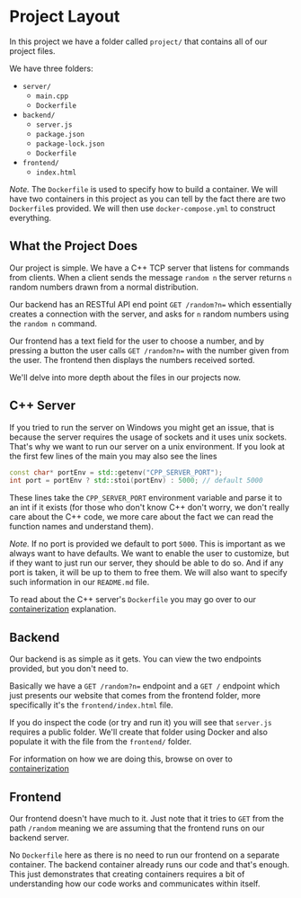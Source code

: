# Project Layout

In this project we have a folder called `project/` that contains all of our project files. 

We have three folders:
- `server/`
  - `main.cpp`
  - `Dockerfile`
- `backend/`
  - `server.js`
  - `package.json`
  - `package-lock.json`
  - `Dockerfile`
- `frontend/`
  - `index.html`

*Note.* The `Dockerfile` is used to specify how to build a container. We will have two containers in this project as you can tell by the fact there are two `Dockerfile`s provided. We will then use `docker-compose.yml` to construct everything.

## What the Project Does

Our project is simple. We have a C++ TCP server that listens for commands from clients. When a client sends the message `random n` the server returns `n` random numbers drawn from a normal distribution.

Our backend has an RESTful API end point `GET /random?n=` which essentially creates a connection with the server, and asks for `n` random numbers using the `random n` command.

Our frontend has a text field for the user to choose a number, and by pressing a button the user calls `GET /random?n=` with the number given from the user. The frontend then displays the numbers received sorted.

We'll delve into more depth about the files in our projects now.

## C++ Server

If you tried to run the server on Windows you might get an issue, that is because the server requires the usage of sockets and it uses unix sockets. That's why we want to run our server on a unix environment. If you look at the first few lines of the main you may also see the lines
```cpp
const char* portEnv = std::getenv("CPP_SERVER_PORT");
int port = portEnv ? std::stoi(portEnv) : 5000; // default 5000
```
These lines take the `CPP_SERVER_PORT` environment variable and parse it to an int if it exists (for those who don't know C++ don't worry, we don't really care about the C++ code, we more care about the fact we can read the function names and understand them).

*Note.* If no port is provided we default to port `5000`. This is important as we always want to have defaults. We want to enable the user to customize, but if they want to just run our server, they should be able to do so. And if any port is taken, it will be up to them to free them. We will also want to specify such information in our `README.md` file.

To read about the C++ server's `Dockerfile` you may go over to our [containerization](./containerization.md#cpp-server) explanation.

## Backend

Our backend is as simple as it gets. You can view the two endpoints provided, but you don't need to.

Basically we have a `GET /random?n=` endpoint and a `GET /` endpoint which just presents our website that comes from the frontend folder, more specifically it's the `frontend/index.html` file.

If you do inspect the code (or try and run it) you will see that `server.js` requires a public folder. We'll create that folder using Docker and also populate it with the file from the `frontend/` folder.

For information on how we are doing this, browse on over to [containerization](./containerization.md#backend-server)

## Frontend

Our frontend doesn't have much to it. Just note that it tries to `GET` from the path `/random` meaning we are assuming that the frontend runs on our backend server.

No `Dockerfile` here as there is no need to run our frontend on a separate container. The backend container already runs our code and that's enough. This just demonstrates that creating containers requires a bit of understanding how our code works and communicates within itself.
